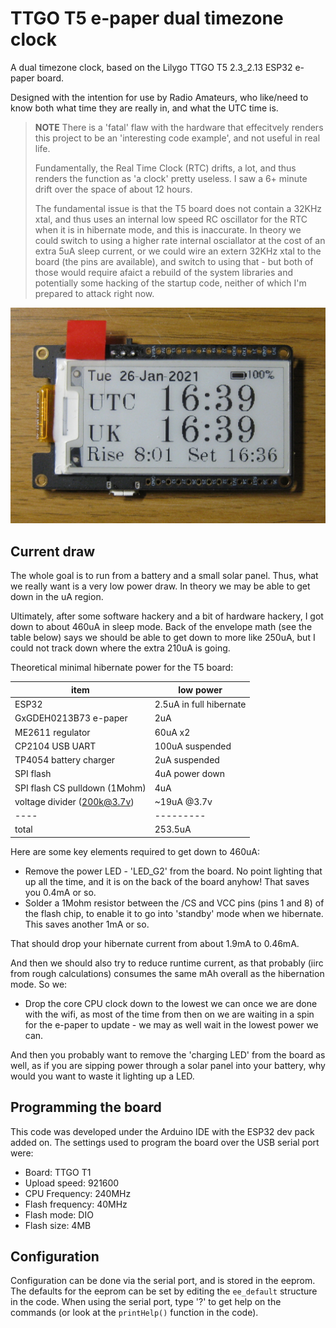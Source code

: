 # TTGO T5 e-paper dual timezone clock

A dual timezone clock, based on the Lilygo TTGO T5 2.3_2.13 ESP32 e-paper board.

Designed with the intention for use by Radio Amateurs, who like/need to know both what
time they are really in, and what the UTC time is.

> **NOTE** There is a 'fatal' flaw with the hardware that effecitvely renders this project
> to be an 'interesting code example', and not useful in real life.
>
> Fundamentally, the Real Time Clock (RTC) drifts, a lot, and thus renders the function as
> 'a clock' pretty useless. I saw a 6+ minute drift over the space of about 12 hours.
> 
> The fundamental issue is that the T5 board does not contain a 32KHz xtal, and thus uses an
> internal low speed RC oscillator for the RTC when it is in hibernate mode, and this is
> inaccurate. In theory we could switch to using a higher rate internal osciallator at the
> cost of an extra 5uA sleep current, or we could wire an extern 32KHz xtal to the board
> (the pins are available), and switch to using that - but both of those would require afaict
> a rebuild of the system libraries and potentially some hacking of the startup code, neither
> of which I'm prepared to attack right now.

![alt_text, width="200"](./pictures/front.JPG)

## Current draw

The whole goal is to run from a battery and a small solar panel. Thus, what we really want is
a very low power draw. In theory we may be able to get down in the uA region.

Ultimately, after some software hackery and a bit of hardware hackery, I got down to about
460uA in sleep mode. Back of the envelope math (see the table below) says we should be able
to get down to more like 250uA, but I could not track down where the extra 210uA is going.

Theoretical minimal hibernate power for the T5 board:

| item | low power |
| ---- | --------- |
| ESP32 | 2.5uA in full hibernate |
| GxGDEH0213B73 e-paper | 2uA |
| ME2611 regulator | 60uA x2 |
| CP2104 USB UART | 100uA suspended |
| TP4054 battery charger | 2uA suspended |
| SPI flash | 4uA power down |
| SPI flash CS pulldown (1Mohm) | 4uA |
| voltage divider (200k@3.7v) | ~19uA @3.7v |
| ---- | --------- |
| total | 253.5uA |

Here are some key elements required to get down to 460uA:

- Remove the power LED - 'LED_G2' from the board. No point lighting that up all the time, and it
  is on the back of the board anyhow! That saves you 0.4mA or so.
- Solder a 1Mohm resistor between the /CS and VCC pins (pins 1 and 8) of the flash chip, to enable
  it to go into 'standby' mode when we hibernate. This saves another 1mA or so.

That should drop your hibernate current from about 1.9mA to 0.46mA.

And then we should also try to reduce runtime current, as that probably (iirc from rough calculations)
consumes the same mAh overall as the hibernation mode. So we:

- Drop the core CPU clock down to the lowest we can once we are done with the wifi, as most of the
  time from then on we are waiting in a spin for the e-paper to update - we may as well wait in the
  lowest power we can.

And then you probably want to remove the 'charging LED' from the board as well, as if you are sipping
power through a solar panel into your battery, why would you want to waste it lighting up a LED.

## Programming the board

This code was developed under the Arduino IDE with the ESP32 dev pack added on. The settings used
to program the board over the USB serial port were:

- Board: TTGO T1
- Upload speed: 921600
- CPU Frequency: 240MHz
- Flash frequency: 40MHz
- Flash mode: DIO
- Flash size: 4MB

## Configuration

Configuration can be done via the serial port, and is stored in the eeprom. The defaults for the
eeprom can be set by editing the `ee_default` structure in the code. When using the serial port,
type '?' to get help on the commands (or look at the `printHelp()` function in the code).



